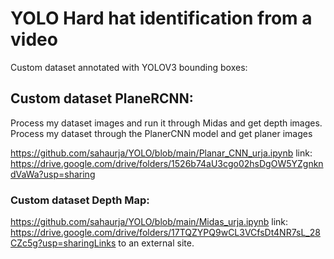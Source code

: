 # YOLO Hard hat identification from a video

Custom dataset annotated with YOLOV3 bounding boxes:


## Custom dataset PlaneRCNN:

Process my dataset images and run it through Midas and get depth images.
Process my dataset through the PlanerCNN model and get planer images

https://github.com/sahaurja/YOLO/blob/main/Planar_CNN_urja.ipynb
link: https://drive.google.com/drive/folders/1526b74aU3cgo02hsDgOW5YZgnkndVaWa?usp=sharing

 

### Custom dataset Depth Map:

https://github.com/sahaurja/YOLO/blob/main/Midas_urja.ipynb
link: https://drive.google.com/drive/folders/17TQZYPQ9wCL3VCfsDt4NR7sL_28CZc5g?usp=sharingLinks to an external site.


